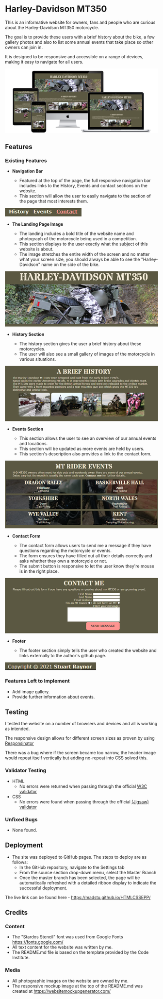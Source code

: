 # Harley-Davidson MT350

This is an informative website for owners, fans and people who are curious about the Harley-Davidson MT350 motorcycle. 

The goal is to provide these users with a brief history about the bike, a few  gallery photos and also to list some annual events that take place so other owners can join in.

It is designed to be responsive and accessible on a range of devices, making it easy to navigate for all users.

![Responsive Mockup](https://raw.githubusercontent.com/MadStu/HTMLCSSEPP/main/assets/images/responsive-mockup.png)

## Features 

### Existing Features

- __Navigation Bar__

  - Featured at the top of the page, the full responsive navigation bar includes links to the History, Events and contact sections on the website.
  - This section will allow the user to easily navigate to the section of the page that most interests them. 

![Nav Bar](https://raw.githubusercontent.com/MadStu/HTMLCSSEPP/main/assets/images/nav-bar.png)

- __The Landing Page Image__

  - The landing includes a bold title of the website name and photograph of the motorcycle being used in a competition.
  - This section displays to the user exactly what the subject of this website is about.
  - The image stretches the entire width of the screen and no matter what your screen size, you should always be able to see the "Harley-Davidson" name on the side of the bike.

![Landing Page](https://raw.githubusercontent.com/MadStu/HTMLCSSEPP/main/assets/images/landing-image.png)

- __History Section__

  - The history section gives the user a brief history about these motorcycles.
  - The user will also see a small gallery of images of the motorcycle in various situations.

![History Section](https://raw.githubusercontent.com/MadStu/HTMLCSSEPP/main/assets/images/history-image.png)

- __Events Section__

  - This section allows the user to see an overview of our annual events and locations.
  - This section will be updated as more events are held by users.
  - This section's description also provides a link to the contact form.

![Events Section](https://raw.githubusercontent.com/MadStu/HTMLCSSEPP/main/assets/images/events-image.png)

- __Contact Form__ 

  - The contact form allows users to send me a message if they have questions regarding the motorcycle or events. 
  - The form ensures they have filled out all their details correctly and asks whether they own a motorcycle or not.
  - The submit button is responsive to let the user know they're mouse is in the right place.

![Contact Form](https://raw.githubusercontent.com/MadStu/HTMLCSSEPP/main/assets/images/contact-image.png)

- __Footer__

  - The footer section simply tells the user who created the website and links externally to the author's github page.

![Footer](https://raw.githubusercontent.com/MadStu/HTMLCSSEPP/main/assets/images/footer-image.png)

### Features Left to Implement

- Add image gallery.
- Provide further information about events.

## Testing 

I tested the website on a number of browsers and devices and all is working as intended.

The responsive design allows for different screen sizes as proven by using [Responsinator](https://www.responsinator.com/?url=https%3A%2F%2Fmadstu.github.io%2FHTMLCSSEPP%2F)

There was a bug where if the screen became too narrow, the header image would repeat itself vertically but adding no-repeat into CSS solved this.

### Validator Testing 

- HTML
  - No errors were returned when passing through the official [W3C validator](https://validator.w3.org/nu/?doc=https%3A%2F%2Fmadstu.github.io%2FHTMLCSSEPP%2F)
- CSS
  - No errors were found when passing through the official [(Jigsaw) validator](https://jigsaw.w3.org/css-validator/validator?uri=https%3A%2F%2Fmadstu.github.io%2FHTMLCSSEPP%2F&profile=css3svg&usermedium=all&warning=1&vextwarning=&lang=en)

### Unfixed Bugs

- None found.

## Deployment

- The site was deployed to GitHub pages. The steps to deploy are as follows: 
  - In the GitHub repository, navigate to the Settings tab 
  - From the source section drop-down menu, select the Master Branch
  - Once the master branch has been selected, the page will be automatically refreshed with a detailed ribbon display to indicate the successful deployment. 

The live link can be found here - https://madstu.github.io/HTMLCSSEPP/


## Credits 

### Content 

- The "Stardos Stencil" font was used from Google Fonts https://fonts.google.com/
- All text content for the website was written by me.
- The README.md file is based on the template provided by the Code Institute.

### Media

- All photographic images on the website are owned by me.
- The responsive mockup image at the top of the README.md was created at https://websitemockupgenerator.com/

